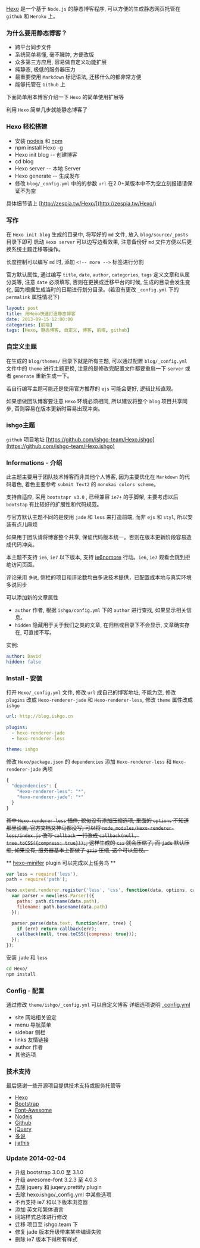 

[Hexo](http://zespia.tw/Hexo/) 是一个基于 `Node.js` 的静态博客程序, 可以方便的生成静态网页托管在 `github` 和 `Heroku` 上。

### 为什么要用静态博客？
- 跨平台同步文件
- 系统简单易懂, 毫不臃肿, 方便改版
- 众多第三方应用, 容易做自定义功能扩展
- 纯静态, 极低的服务器压力
- 最重要使用 `Markdown` 标记语法, 迁移什么的都非常方便
- 能够托管在 `Github` 上

下面简单用本博客介绍一下 `Hexo` 的简单使用扩展等

利用 `Hexo` 简单几步就能静态博客了

<!-- more -->

### Hexo 轻松搭建
- 安装 [nodejs](http://nodejs.org/) 和 [npm](https://npmjs.org/)
- npm install Hexo -g
- Hexo init blog -- 创建博客
- cd blog
- Hexo server -- 本地 Server
- Hexo generate -- 生成发布
- 修改 `blog/_config.yml` 中的的参数 `url` 在2.0+某版本中不为空立刻报错请保证不为空

具体细节请上 [http://zespia.tw/Hexo/](http://zespia.tw/Hexo/)


### 写作
在 `Hexo init blog` 生成的目录中, 将写好的 `md` 文件, 放入 `blog/source/_posts` 目录下即可
启动 `Hexo server` 可以边写边看效果, 注意备份好 `md` 文件方便以后更换系统主题迁移等操作。

长度控制可以编写 `md` 时, 添加 `<!-- more -->` 标签进行分割

官方默认属性, 通过编写 `title`, `date`, `author`, `categories`, `tags` 定义文章和从属分类等,
注意 `date` 必须填写, 否则在更换或迁移平台的时候, 生成的目录会发生变化,
因为根据生成当时的日期进行划分目录。(若没有更改 `_config.yml` 下的 `permalink` 属性情况下)

``` yml
layout: post
title: 用Hexo快速打造静态博客
date: 2013-09-15 12:00:00
categories: [前端]
tags: [Hexo, 静态博客, 自定义, 博客, 前端, github]
```

### 自定义主题
在生成的 `blog/themes/` 目录下就是所有主题, 可以通过配置 `blog/_config.yml` 文件中的 `theme` 进行主题更换, 注意的是修改完配置文件都要重启一下 `server` 或者 `generate` 重新生成一下。

若自行编写主题可能还是使用官方推荐的 `ejs` 可能会更好, 逻辑比较直观。

如果想做团队博客要注意 `Hexo` 环境必须相同, 所以建议将整个 `blog` 项目共享同步, 否则容易在版本更新时容易出现冲突。


### ishgo主题
`github` 项目地址 [https://github.com/ishgo-team/Hexo.ishgo](https://github.com/ishgo-team/Hexo.ishgo)


### Informations - 介绍
此主题主要用于团队技术博客而非其他个人博客, 因为主要优化在 `Markdown` 的代码着色, 着色主要参考 `submit Text2` 的 `monokai colors scheme`。

支持自适应, 采用 `bootstapr v3.0` , 已经兼容 `ie7+` 的手脚架, 主要考虑以后 `bootstap` 有比较好的扩展性和代码规范。

与官方默认主题不同的是使用 `jade` 和 `less` 来打造前端, 而非 `ejs` 和 `styl`, 所以安装有点儿麻烦

如果用于团队请将博客整个共享, 保证代码版本统一。否则在版本更新阶段容易造成代码冲突。

本主题不支持 `ie6`, `ie7` 以下版本, 支持 [ie6nomore](http://www.ie6nomore.com/) 行动。`ie6`, `ie7` 观看会跳到拒绝访问页面。

评论采用 `多说`, 侧栏的项目和评论数均由多说技术提供，已配置成本地与真实环境多说同步

可以添加新的文章属性

- `author` 作者, 根据 `ishgo/config.yml` 下的 `author` 进行查找, 如果显示相关信息。
- `hidden` 隐藏用于关于我们之类的文章, 在归档或目录下不会显示, 文章确实存在, 可直接不写。

实例:

``` yml
author: David
hidden: false
```

### Install - 安装

打开 `Hexo/_config.yml` 文件,
修改 `url` 成自己的博客地址, 不能为空,
修改 `plugins` 改成 `Hexo-renderer-jade` 和 `Hexo-renderer-less`,
修改 `theme` 属性改成 `ishgo`

``` yml
url: http://blog.ishgo.cn 
  
plugins:
  - hexo-renderer-jade
  - hexo-renderer-less
  
theme: ishgo
```

修改 `Hexo/package.json` 的 `dependencies` 添加 `Hexo-renderer-less` 和 `Hexo-renderer-jade` 两项

``` js
{
  "dependencies": {
    "Hexo-renderer-less": "*",
    "Hexo-renderer-jade": "*"
  }
}
```

~~其中 `Hexo-renderer-less` 插件, 貌似没有添加压缩选项, 里面的 `options` 不知道那里设置, 官方文档又神马都没写, 可以将 `node_modules/Hexo-renderer-less/index.js` 改写 `callback` 一行改成 `callback(null, tree.toCSS({compress: true}));`, 这样生成的 `css` 就会压缩了, 而 `jade` 默认压缩, 如果没有, 服务器基本上都做了 `gzip` 压缩, 这个可以忽视。~~

** [hexo-minifer](https://github.com/ChrisYip/hexo-minifier) plugin 可以完成以上任务鸟 **

``` js
var less = require('less'),
path = require('path');

hexo.extend.renderer.register('less', 'css', function(data, options, callback) {
  var parser = new(less.Parser)({
    paths: path.dirname(data.path),
    filename: path.basename(data.path)
  });

  parser.parse(data.text, function(err, tree) {
    if (err) return callback(err);
    callback(null, tree.toCSS({compress: true}));
  });
});
```

安装 `jade` 和 `less`

``` bash
cd Hexo/
npm install
```

### Config - 配置
通过修改 `theme/ishgo/_config.yml` 可以自定义博客
详细选项说明 [_config.yml](https://github.com/ishgo-team/hexo.ishgo/blob/master/_config.yml)

- site 网站相关设定
- menu 导航菜单
- sidebar 侧栏
- links 友情链接
- author 作者
- 其他选项


### 技术支持
最后感谢一些开源项目提供技术支持或服务托管等

- [Hexo](http://zespia.tw/Hexo/)
- [Bootstrap](http://getbootstrap.com/)
- [Font-Awesome](http://fortawesome.github.io/Font-Awesome/)
- [Nodejs](http://nodejs.org/)
- [Github](github.com)
- [jQuery](http://jquery.com/)
- [多说](http://www.duoshuo.com/)
- [jiathis](http://www.jiathis.com/)

### Update 2014-02-04
- 升级 bootstrap 3.0.0 至 3.1.0
- 升级 awesome-font 3.2.3 至 4.0.3
- 去除 jquery 和 juqery.prettify plugin
- 去除 hexo.ishgo/_config.yml 中某些选项
- 不再支持 ie7 和以下版本浏览器
- 添加 英文和繁体语言
- 网站样式总体进行修改
- 迁移 项目至 ishgo.team 下
- 修复 jade 版本升级带来某些编译失败
- 删除 ie7 版本下得所有样式
